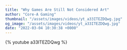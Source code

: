 ```yaml
---
title: "Why Games Are Still Not Considered Art"
author: "Core-A Gaming"
thumbnail: "/assets/images/videos/yt_a33ITEZDQwg.jpg"
og_image: "/assets/images/videos/yt_a33ITEZDQwg.jpg"
date: "2022-03-04 10:30:38 +0000"
---
```


{% youtube a33ITEZDQwg %}